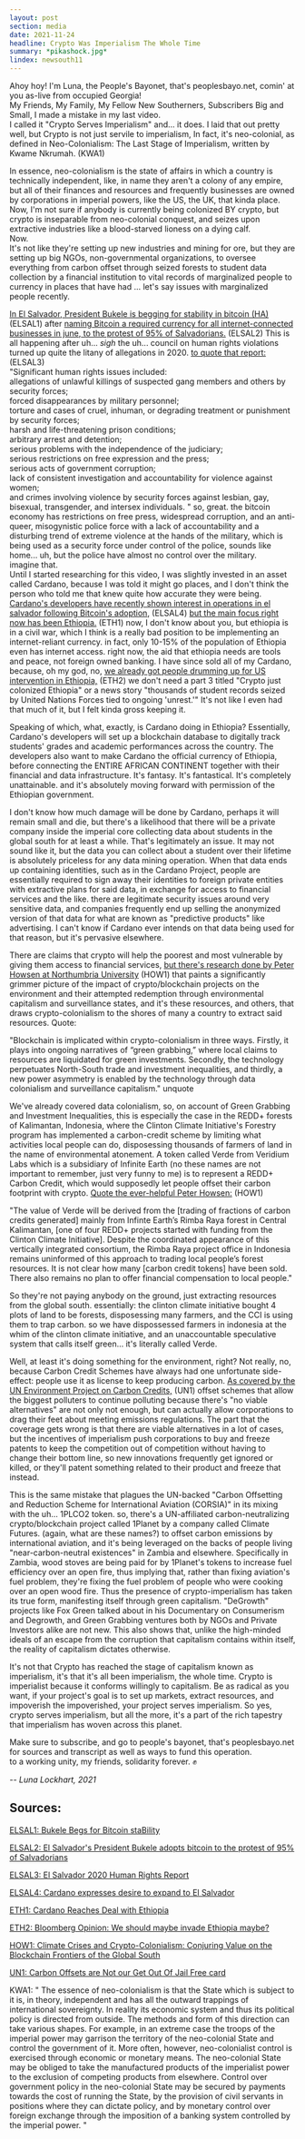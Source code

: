 ```yaml
---
layout: post
section: media
date: 2021-11-24
headline: Crypto Was Imperialism The Whole Time
summary: *pikashock.jpg*
lindex: newsouth11
---
```

Ahoy hoy! I'm Luna, the People's Bayonet, that's peoplesbayo.net, comin' at you as-live from occupied Georgia!  
My Friends, My Family, My Fellow New Southerners, Subscribers Big and Small, I made a mistake in my last video.  
I called it "Crypto Serves Imperialism" and... it does. I laid that out pretty well, but Crypto is not just servile to imperialism, In fact, it's neo-colonial, as defined in Neo-Colonialism: The Last Stage of Imperialism, written by Kwame Nkrumah. (KWA1)

In essence, neo-colonialism is the state of affairs in which a country is technically independent, like, in name they aren't a colony of any empire, but all of their finances and resources and frequently businesses are owned by corporations in imperial powers, like the US, the UK, that kinda place. Now, I'm not sure if anybody is currently being colonized BY crypto, but crypto is inseparable from neo-colonial conquest, and seizes upon extractive industries like a blood-starved lioness on a dying calf.  
Now.  
It's not like they're setting up new industries and mining for ore, but they are setting up big NGOs, non-governmental organizations, to oversee everything from carbon offset through seized forests to student data collection by a financial institution to vital records of marginalized people to currency in places that have had ... let's say issues with marginalized people recently.

[In El Salvador, President Bukele is begging for stability in bitcoin (HA)][ELSAL1] (ELSAL1) after [naming Bitcoin a required currency for all internet-connected businesses in june, to the protest of 95% of Salvadorians.][ELSAL2] (ELSAL2) This is all happening after uh... *sigh* the uh... council on human rights violations turned up quite the litany of allegations in 2020.
[to quote that report:][ELSAL3] (ELSAL3)  
"Significant human rights issues included:  
allegations of unlawful killings of suspected gang members and others by security forces;  
forced disappearances by military personnel;  
torture and cases of cruel, inhuman, or degrading treatment or punishment by security forces;  
harsh and life-threatening prison conditions;  
arbitrary arrest and detention;  
serious problems with the independence of the judiciary;  
serious restrictions on free expression and the press;  
serious acts of government corruption;  
lack of consistent investigation and accountability for violence against women;  
and crimes involving violence by security forces against lesbian, gay, bisexual, transgender, and intersex individuals. "
so, great. the bitcoin economy has restrictions on free press, widespread corruption, and an anti-queer, misogynistic police force with a lack of accountability and a disturbing trend of extreme violence at the hands of the military, which is being used as a security force under control of the police, sounds like home... uh, but the police have almost no control over the military.  
imagine that.  
Until I started researching for this video, I was slightly invested in an asset called Cardano, because I was told it might go places, and I don't think the person who told me that knew quite how accurate they were being. [Cardano's developers have recently shown interest in operations in el salvador following Bitcoin's adoption][ELSAL4], (ELSAL4) [but the main focus right now has been Ethiopia.][ETH1] (ETH1) now, I don't know about you, but ethiopia is in a civil war, which I think is a really bad position to be implementing an internet-reliant currency. in fact, only 10-15% of the population of Ethiopia even has internet access. right now, the aid that ethiopia needs are tools and peace, not foreign owned banking.
I have since sold all of my Cardano, because, oh my god, no, [we already got people drumming up for US intervention in Ethiopia,][ETH2] (ETH2) we don't need a part 3 titled "Crypto just colonized Ethiopia" or a news story "thousands of student records seized by United Nations Forces tied to ongoing 'unrest.'" It's not like I even had that much of it, but I felt kinda gross keeping it.

Speaking of which, what, exactly, is Cardano doing in Ethiopia?
Essentially, Cardano's developers will set up a blockchain database to digitally track students' grades and academic performances across the country. The developers also want to make Cardano the official currency of Ethiopia, before connecting the ENTIRE AFRICAN CONTINENT together with their financial and data infrastructure. It's fantasy. It's fantastical. It's completely unattainable. and it's absolutely moving forward with permission of the Ethiopian government.

I don't know how much damage will be done by Cardano, perhaps it will remain small and die, but there's a likelihood that there will be a private company inside the imperial core collecting data about students in the global south for at least a while. That's legitimately an issue. It may not sound like it, but the data you can collect about a student over their lifetime is absolutely priceless for any data mining operation. When that data ends up containing identities, such as in the Cardano Project, people are essentially required to sign away their identities to foreign private entities with extractive plans for said data, in exchange for access to financial services and the like. there are legitimate security issues around very sensitive data, and companies frequently end up selling the anonymized version of that data for what are known as "predictive products" like advertising. I can't know if Cardano ever intends on that data being used for that reason, but it's pervasive elsewhere.

There are claims that crypto will help the poorest and most vulnerable by giving them access to financial services, [but there's research done by Peter Howsen at Northumbria University][HOW1] (HOW1) that paints a significantly grimmer picture of the impact of crypto/blockchain projects on the environment and their attempted redemption through environmental capitalism and surveillance states, and it's these resources, and others, that draws crypto-colonialism to the shores of many a country to extract said resources. Quote:

"Blockchain is implicated within crypto-colonialism in three ways. Firstly, it plays into ongoing narratives of “green grabbing,” where local claims to resources are liquidated for green investments. Secondly, the technology perpetuates North-South trade and investment inequalities, and thirdly, a new power asymmetry is enabled by the technology through data colonialism and surveillance capitalism." unquote

We've already covered data colonialism, so, on account of Green Grabbing and Investment Inequalities, this is especially the case in the REDD+ forests of Kalimantan, Indonesia, where the Clinton Climate Initiative's Forestry program has implemented a carbon-credit scheme by limiting what activities local people can do, disposessing thousands of farmers of land in the name of environmental atonement. A token called Verde from Veridium Labs which is a subsidiary of Infinite Earth (no these names are not important to remember, just very funny to me) is to represent a REDD+ Carbon Credit, which would supposedly let people offset their carbon footprint with crypto. [Quote the ever-helpful Peter Howsen:][HOW1] (HOW1)

"The value of Verde will be derived from the [trading of fractions of carbon credits generated] mainly from Infinte Earth’s Rimba Raya forest in Central Kalimantan, [one of four REDD+ projects started with funding from the Clinton Climate Initiative]. Despite the coordinated appearance of this vertically integrated consortium, the Rimba Raya project office in Indonesia remains uninformed of this approach to trading local people’s forest resources. It is not clear how many [carbon credit tokens] have been sold. There also remains no plan to offer financial compensation to local people."

So they're not paying anybody on the ground, just extracting resources from the global south. essentially: the clinton climate initiative bought 4 plots of land to be forests, disposessing many farmers, and the CCI is using them to trap carbon. so we have dispossessed farmers in indonesia at the whim of the clinton climate initiative, and an unaccountable speculative system that calls itself green... it's literally called Verde.  

Well, at least it's doing something for the environment, right? Not really, no, because Carbon Credit Schemes have always had one unfortunate side-effect: people use it as license to keep producing carbon. [As covered by the UN Environment Project on Carbon Credits,][UN1] (UN1) offset schemes that allow the biggest polluters to continue polluting because there's "no viable alternatives" are not only not enough, but can actually allow corporations to drag their feet about meeting emissions regulations. The part that the coverage gets wrong is that there are viable alternatives in a lot of cases, but the incentives of imperialism push corporations to buy and freeze patents to keep the competition out of competition without having to change their bottom line, so new innovations frequently get ignored or killed, or they'll patent something related to their product and freeze that instead.

This is the same mistake that plagues the UN-backed "Carbon Offsetting and Reduction Scheme for International Aviation (CORSIA)" in its mixing with the uh... 1PLCO2 token.
so, there's a UN-affiliated carbon-neutralizing crypto/blockchain project called 1Planet by a company called Climate Futures. (again, what are these names?) to offset carbon emissions by international aviation, and it's being leveraged on the backs of people living "near-carbon-neutral existences" in Zambia and elsewhere. Specifically in Zambia, wood stoves are being paid for by 1Planet's tokens to increase fuel efficiency over an open fire, thus implying that, rather than fixing aviation's fuel problem, they're fixing the fuel problem of people who were cooking over an open wood fire. Thus the presence of crypto-imperialism has taken its true form, manifesting itself through green capitalism. "DeGrowth" projects like Fox Green talked about in his Documentary on Consumerism and Degrowth, and Green Grabbing ventures both by NGOs and Private Investors alike are not new. This also shows that, unlike the high-minded ideals of an escape from the corruption that capitalism contains within itself, the reality of capitalism dictates otherwise.

It's not that Crypto has reached the stage of capitalism known as imperialism, it's that it's all been imperialism, the whole time. Crypto is imperialist because it conforms willingly to capitalism. Be as radical as you want, if your project's goal is to set up markets, extract resources, and impoverish the impoverished, your project serves imperialism. So yes, crypto serves imperialism, but all the more, it's a part of the rich tapestry that imperialism has woven across this planet.

Make sure to subscribe, and go to people's bayonet, that's peoplesbayo.net for sources and transcript as well as ways to fund this operation.  
to a working unity, my friends, solidarity forever. ✊

*-- Luna Lockhart, 2021*

## Sources:

[ELSAL1]: https://www.politico.eu/article/el-salvador-cryptocurrency-bitcoin-economy-price-stability-nayib-bukele/
[ELSAL1: Bukele Begs for Bitcoin staBility](https://archive.ph/S9yoJ)

[ELSAL2]: https://www.nationalreview.com/2021/09/bukeles-bitcoin-blunder-totalitarian-troubles-in-el-salvador/
[ELSAL2: El Salvador's President Bukele adopts bitcoin to the protest of 95% of Salvadorians](https://archive.ph/bI9qh)

[ELSAL3]: https://www.state.gov/wp-content/uploads/2021/03/EL-SALVADOR-2020-HUMAN-RIGHTS-REPORT.pdf
[ELSAL3: El Salvador 2020 Human Rights Report](https://archive.ph/4798W)

[ELSAL4]: https://twitter.com/staketoday_io/status/1409465563345207299
[ELSAL4: Cardano expresses desire to expand to El Salvador](https://archive.ph/RDU2X)

[ETH1]: https://finance.yahoo.com/news/cardano-plans-build-national-id-073828481.html
[ETH1: Cardano Reaches Deal with Ethiopia](https://archive.ph/mTZUF)

[ETH2]: https://www.bloomberg.com/opinion/articles/2021-11-11/ethiopia-s-civil-war-is-a-problem-u-s-troops-can-help-solve
[ETH2: Bloomberg Opinion: We should maybe invade Ethiopia maybe?](https://archive.ph/zJQ70)

[HOW1]: https://www.frontiersin.org/articles/10.3389/fbloc.2020.00022/full
[HOW1: Climate Crises and Crypto-Colonialism: Conjuring Value on the Blockchain Frontiers of the Global South](https://archive.ph/O6duT)

[UN1]: https://www.unep.org/news-and-stories/story/carbon-offsets-are-not-our-get-out-jail-free-card
[UN1: Carbon Offsets are Not our Get Out Of Jail Free card](https://archive.ph/LKSsR)

KWA1:
"
The essence of neo-colonialism is that the State which is subject to it is, in theory, independent and has all the outward trappings of international sovereignty. In reality its economic system and thus its political policy is directed from outside.
The methods and form of this direction can take various shapes. For example, in an extreme case the troops of the imperial power may garrison the territory of the neo-colonial State and control the government of it. More often, however, neo-colonialist control is exercised through economic or monetary means. The neo-colonial State may be obliged to take the manufactured products of the imperialist power to the exclusion of competing products from elsewhere.
Control over government policy in the neo-colonial State may be secured by payments towards the cost of running the State, by the provision of civil servants in positions where they can dictate policy, and by monetary control over foreign exchange through the imposition of a banking system controlled by the imperial power.
"
